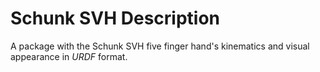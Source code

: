 # Schunk SVH Description

A package with the Schunk SVH five finger hand's kinematics and visual appearance in *URDF* format.
